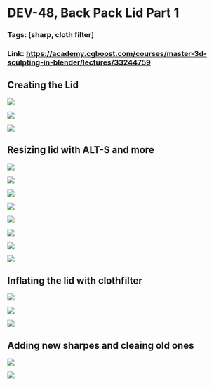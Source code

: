 # DEV-48, Back Pack Lid Part 1
### Tags: [sharp, cloth filter]
### Link: https://academy.cgboost.com/courses/master-3d-sculpting-in-blender/lectures/33244759

## Creating the Lid 

![](../images/DEV-46/DEV-46-A1.png)

![](../images/DEV-46/DEV-46-A2.png)

![](../images/DEV-46/DEV-46-A3.png)


## Resizing lid with ALT-S and more

![](../images/DEV-46/DEV-46-B1.png)

![](../images/DEV-46/DEV-46-B2.png)

![](../images/DEV-46/DEV-46-B3.png)

![](../images/DEV-46/DEV-46-B4.png)

![](../images/DEV-46/DEV-46-B5.png)

![](../images/DEV-46/DEV-46-B6.png)

![](../images/DEV-46/DEV-46-B7.png)

![](../images/DEV-46/DEV-46-B8.png)

## Inflating the lid with clothfilter

![](../images/DEV-46/DEV-46-C1.png)

![](../images/DEV-46/DEV-46-C2.png)

![](../images/DEV-46/DEV-46-C3.png)

## Adding new sharpes and cleaing old ones

![](../images/DEV-46/DEV-46-D1.png)

![](../images/DEV-46/DEV-46-D2.png)
